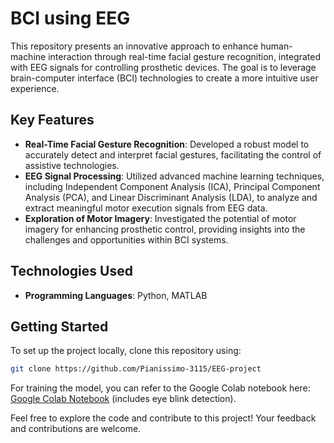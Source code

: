 # BCI using EEG

This repository presents an innovative approach to enhance human-machine interaction through real-time facial gesture recognition, integrated with EEG signals for controlling prosthetic devices. The goal is to leverage brain-computer interface (BCI) technologies to create a more intuitive user experience.

## Key Features
- **Real-Time Facial Gesture Recognition**: Developed a robust model to accurately detect and interpret facial gestures, facilitating the control of assistive technologies.
- **EEG Signal Processing**: Utilized advanced machine learning techniques, including Independent Component Analysis (ICA), Principal Component Analysis (PCA), and Linear Discriminant Analysis (LDA), to analyze and extract meaningful motor execution signals from EEG data.
- **Exploration of Motor Imagery**: Investigated the potential of motor imagery for enhancing prosthetic control, providing insights into the challenges and opportunities within BCI systems.

## Technologies Used
- **Programming Languages**: Python, MATLAB

## Getting Started
To set up the project locally, clone this repository using:
```bash
git clone https://github.com/Pianissimo-3115/EEG-project
```
For training the model, you can refer to the Google Colab notebook here: [Google Colab Notebook](https://colab.research.google.com/drive/1Nh07DOZl3FClqMhxi6Y5sDCfDSrn2okI#scrollTo=6oNFxZVGCXgv) (includes eye blink detection).


Feel free to explore the code and contribute to this project! Your feedback and contributions are welcome.
